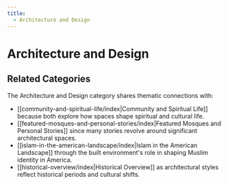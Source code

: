 ```yaml
---
title:
  - Architecture and Design
---
```

# Architecture and Design

## Related Categories


The Architecture and Design category shares thematic connections with:

- [[community-and-spiritual-life/index|Community and Spiritual Life]] because both explore how spaces shape spiritual and cultural life.
- [[featured-mosques-and-personal-stories/index|Featured Mosques and Personal Stories]] since many stories revolve around significant architectural spaces.
- [[islam-in-the-american-landscape/index|Islam in the American Landscape]] through the built environment's role in shaping Muslim identity in America.
- [[historical-overview/index|Historical Overview]] as architectural styles reflect historical periods and cultural shifts.
